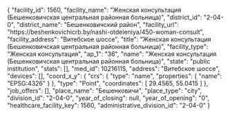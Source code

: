 {
    "facility_id": 1560,
    "facility_name": "Женская консультация (Бешенковичская центральная районная больница)",
    "district_id": "2-04-0",
    "district_name": "Бешенковичский район",
    "facility_url": "https:\/\/beshenkovichicrb.by\/nashi-otdeleniya\/450-woman-consult",
    "facility_address": "Витебское шоссе",
    "title": "Женская консультация (Бешенковичская центральная районная больница)",
    "facility_type": "Женская консультация",
    "ap_1": "36",
    "name": "Женская консультация (Бешенковичская центральная районная больница)",
    "state": "public institution",
    "stats": [],
    "med_id": 10216115,
    "address": "Витебское шоссе",
    "devices": [],
    "coord_x_y": {
        "crs": {
            "type": "name",
            "properties": {
                "name": "EPSG:4326"
            }
        },
        "type": "Point",
        "coordinates": [
            29.4565,
            55.0415
        ]
    },
    "job_offers": [],
    "place_name": "Бешенковичи",
    "place_type": "city",
    "division_id": "2-04-0",
    "year_of_closing": null,
    "year_of_opening": "0",
    "healthcare_facility_key": 1560,
    "administrative_division_id": "2-04-0"
}